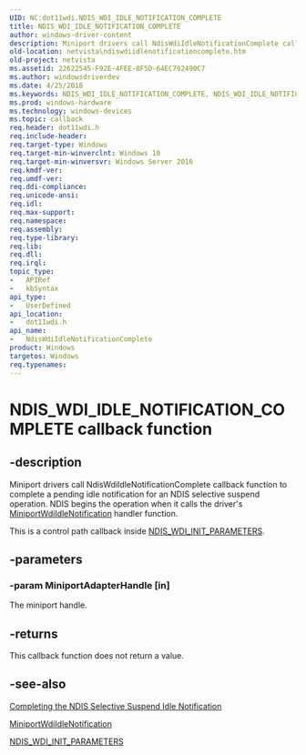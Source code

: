 ```yaml
---
UID: NC:dot11wdi.NDIS_WDI_IDLE_NOTIFICATION_COMPLETE
title: NDIS_WDI_IDLE_NOTIFICATION_COMPLETE
author: windows-driver-content
description: Miniport drivers call NdisWdiIdleNotificationComplete callback function to complete a pending idle notification for an NDIS selective suspend operation. NDIS begins the operation when it calls the driver's MiniportWdiIdleNotification handler function.
old-location: netvista\ndiswdiidlenotificationcomplete.htm
old-project: netvista
ms.assetid: 22622545-F92E-4FEE-8F5D-64EC792490C7
ms.author: windowsdriverdev
ms.date: 4/25/2018
ms.keywords: NDIS_WDI_IDLE_NOTIFICATION_COMPLETE, NDIS_WDI_IDLE_NOTIFICATION_COMPLETE callback, NdisWdiIdleNotificationComplete, NdisWdiIdleNotificationComplete callback function [Network Drivers Starting with Windows Vista], dot11wdi/NdisWdiIdleNotificationComplete, netvista.ndiswdiidlenotificationcomplete
ms.prod: windows-hardware
ms.technology: windows-devices
ms.topic: callback
req.header: dot11wdi.h
req.include-header: 
req.target-type: Windows
req.target-min-winverclnt: Windows 10
req.target-min-winversvr: Windows Server 2016
req.kmdf-ver: 
req.umdf-ver: 
req.ddi-compliance: 
req.unicode-ansi: 
req.idl: 
req.max-support: 
req.namespace: 
req.assembly: 
req.type-library: 
req.lib: 
req.dll: 
req.irql: 
topic_type:
-	APIRef
-	kbSyntax
api_type:
-	UserDefined
api_location:
-	dot11wdi.h
api_name:
-	NdisWdiIdleNotificationComplete
product: Windows
targetos: Windows
req.typenames: 
---
```


# NDIS_WDI_IDLE_NOTIFICATION_COMPLETE callback function


## -description


Miniport drivers call NdisWdiIdleNotificationComplete callback function to complete a pending idle notification for an NDIS selective suspend operation. NDIS begins the operation when it calls the driver's <a href="https://msdn.microsoft.com/BA050C7C-A593-469E-9212-B363F2D2A409">MiniportWdiIdleNotification</a> handler function.

This is a control path callback inside <a href="https://msdn.microsoft.com/library/windows/hardware/mt297621">NDIS_WDI_INIT_PARAMETERS</a>.


## -parameters




### -param MiniportAdapterHandle [in]

The miniport handle.


## -returns



This callback function does not return a value.




## -see-also




<a href="https://msdn.microsoft.com/2330A8EE-DC8B-4244-935C-DEF20A6EB5E7">Completing the NDIS Selective Suspend Idle Notification</a>



<a href="https://msdn.microsoft.com/BA050C7C-A593-469E-9212-B363F2D2A409">MiniportWdiIdleNotification</a>



<a href="https://msdn.microsoft.com/library/windows/hardware/mt297621">NDIS_WDI_INIT_PARAMETERS</a>
 

 

